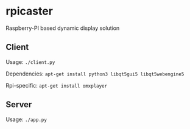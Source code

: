 # rpicaster
Raspberry-PI based dynamic display solution

## Client

Usage:
`./client.py`

Dependencies:
`apt-get install python3 libqt5gui5 libqt5webengine5`

Rpi-specific:
`apt-get install omxplayer`

## Server

Usage:
`./app.py`
